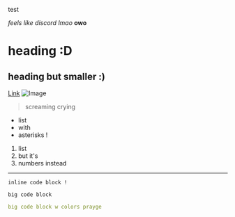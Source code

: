 test

*feels like discord lmao*
**owo**
# heading :D
## heading but smaller :)
[Link](https://twitch.tv)
![Image](https://c.tenor.com/ifx89-6vO4EAAAAC/wooper-wooper-wednesday.gif)
> screaming crying

* list
* with
* asterisks !

1. list
2. but it's
3. numbers instead

--- 
`inline code block !`
```
big code block
```
```yaml
big code block w colors prayge
```